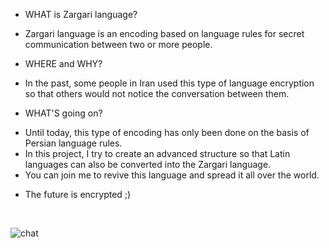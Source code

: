 - WHAT is Zargari language?<br>
+ Zargari language is an encoding based on language rules for secret communication between two or more people.<br>

- WHERE and WHY?<br>
+ In the past, some people in Iran used this type of language encryption so that others would not notice the conversation between them.<br>

- WHAT'S going on?<br>
+ Until today, this type of encoding has only been done on the basis of Persian language rules.<br>
+ In this project, I try to create an advanced structure so that Latin languages can also be converted into the Zargari language.<br>
+ You can join me to revive this language and spread it all over the world.<br>


* The future is encrypted ;)<br>

<br>


![chat](https://user-images.githubusercontent.com/117990649/204152483-b7cf559a-6c0e-4f80-8b5c-eec8870ee1e2.jpg)
